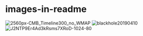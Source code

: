 # images-in-readme
![2560px-CMB_Timeline300_no_WMAP](https://user-images.githubusercontent.com/42389358/89842665-96eab280-db33-11ea-9aff-1c8bb8f75746.jpg)
![blackhole20190410](https://user-images.githubusercontent.com/42389358/89842671-9b16d000-db33-11ea-98a7-9928f9164e0b.jpg)
![J2NTP9Er4Ad3kRsms7XRoD-1024-80](https://user-images.githubusercontent.com/42389358/89842672-9baf6680-db33-11ea-9a34-112cf57e4cd7.jpeg)

